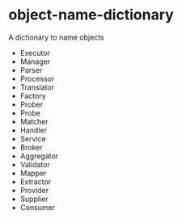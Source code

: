 # object-name-dictionary
A dictionary to name objects 

- Executor
- Manager
- Parser
- Processor
- Translator
- Factory
- Prober
- Probe
- Matcher
- Handler
- Service
- Broker
- Aggregator
- Validator
- Mapper
- Extractor
- Provider
- Supplier
- Consumer
